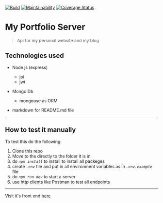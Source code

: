 [![Build](https://github.com/Sam-Striker/my-portfolio-server/actions/workflows/main.yml/badge.svg)](https://github.com/Sam-Striker/my-portfolio-server/actions/workflows/main.yml)  [![Maintainability](https://api.codeclimate.com/v1/badges/275d7597be91e8b41f12/maintainability)](https://codeclimate.com/github/Sam-Striker/my-portfolio-server/maintainability)
[![Coverage Status](https://coveralls.io/repos/github/Sam-Striker/my-portfolio-server/badge.svg)](https://coveralls.io/github/Sam-Striker/my-portfolio-server)
# My Portfolio Server

> Api for my personal website and my blog

## Technologies used

- Node js (express)
  - joi 
  - jwt
- Mongo Db

  - mongoose as ORM

- markdown for README.md file

---

## How to test it manually

To test this do the following:

1. Clone this repo
1. Move to the directly to the folder it is in
1. do _`npm install`_ to install to install all packeges
1. create _`.env`_ file and put in all environment variables as in _`.env.example`_ file
1. do _`npm run dev`_ to start a server
1. use http clients like Postman to test all endpoints

---

Visit it's front end [here](http://samuel-mupagasi.netlify.app)
